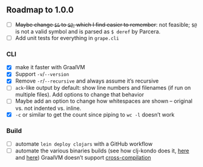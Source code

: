 ## Roadmap to 1.0.0

- [ ] ~~Maybe change `$&` to `$@`, which I find easier to remember~~: not feasible; `$@` is not a valid symbol and is
      parsed as `$ deref` by Parcera.
- [ ] Add unit tests for everything in `grape.cli`

### CLI

- [x] make it faster with GraalVM
- [x] Support `-v`/`--version`
- [x] Remove `-r`/`--recursive` and always assume it’s recursive
- [ ] `ack`-like output by default: show line numbers and filenames (if run on multiple files). Add options to change
      that behavior
- [ ] Maybe add an option to change how whitespaces are shown – original vs. not indented vs. inline.
- [x] `-c` or similar to get the count since piping to `wc -l` doesn’t work

### Build

- [ ] automate `lein deploy clojars` with a GitHub workflow
- [ ] automate the various binaries builds (see how clj-kondo does it, [here][1] and [here][2]) GraalVM doesn’t support
      [cross-compilation][3]

[1]: https://github.com/borkdude/clj-kondo/blob/15ce36ad616bbc4a86a256719f37145c76372e38/.circleci/config.yml
[2]: https://github.com/borkdude/clj-kondo/blob/e62eb04bc8bdb754a368ca8e7b0e76d8d568253e/.circleci/script/release
[3]: https://github.com/oracle/graal/issues/407